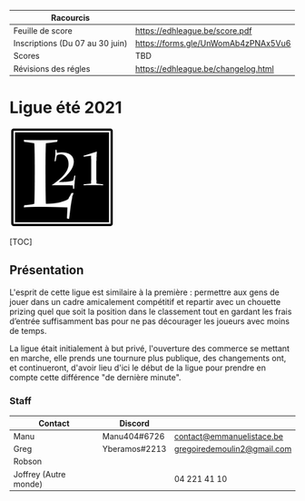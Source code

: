 | Racourcis                       |                                     |
| ------------------------------- | ----------------------------------- |
| Feuille de score                | https://edhleague.be/score.pdf      |
| Inscriptions (Du 07 au 30 juin) | https://forms.gle/UnWomAb4zPNAx5Vu6 |
| Scores                          | TBD                                 |
| Révisions des régles            | https://edhleague.be/changelog.html |

# Ligue été 2021

![](resources/l21Logo.png)

[TOC]

## **Présentation** 

L'esprit de cette ligue est similaire à la première : permettre aux gens de  jouer dans un cadre amicalement compétitif et repartir avec un chouette prizing quel que soit la position dans le classement tout en gardant les frais  d’entrée suffisamment bas pour ne pas décourager les joueurs avec moins  de temps. 

La ligue était initialement à but privé, l'ouverture des commerce se mettant en marche, elle prends une tournure plus publique, des changements ont, et continueront, d'avoir lieu d'ici le début de la ligue pour prendre en compte cette différence "de dernière minute". 

### Staff

| Contact | Discord       |                           |
| ------- | ------------- | ------------------------- |
| Manu    | Manu404#6726  | contact@emmanuelistace.be |
| Greg    | Yberamos#2213 | gregoiredemoulin2@gmail.com |
| Robson |  |  |
| Joffrey (Autre monde)    |  | 04 221 41 10 |

